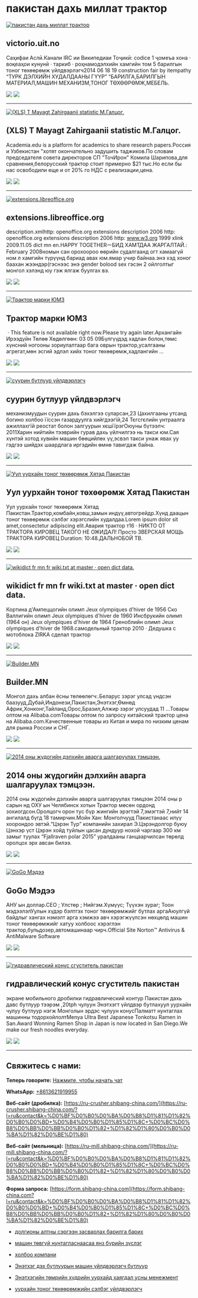 # пакистан дахь миллат трактор

<a href="https://swt.shibang-china.com/?l=ru&img&k=%D0%BF%D0%B0%D0%BA%D0%B8%D1%81%D1%82%D0%B0%D0%BD+%D0%B4%D0%B0%D1%85%D1%8C+%D0%BC%D0%B8%D0%BB%D0%BB%D0%B0%D1%82+%D1%82%D1%80%D0%B0%D0%BA%D1%82%D0%BE%D1%80" target="_blank">![пакистан дахь миллат трактор](http://static.shibang-china.com/all-800x300/500.jpg)</a>

## victorio.uit.no
Саҳифаи Аслӣ.Канали IRC ии Википедиаи Тоҷикӣ: codice 1 ҷомеъа хона &#183; воқеаҳои кунунӣ &#183; таркиб &#183; роҳнамодэлхийн хамгийн том 5 барилгын тоног төхөөрөмж үйлдвэрлэгч2014 06 18 19 construction fair by itempathy “ТУРК ДЭЛХИЙН ХУДАЛДААНЫ ГҮҮР” “БАРИЛГА,БАРИЛГЫН МАТЕРИАЛ,МАШИН МЕХАНИЗМ,ТОНОГ ТӨХӨӨРӨМЖ,МЕБЕЛЬ.


<a href="https://whatsapp.shibangsoft.com/WhatsApp.php" target="_blank" title="WhatsApp">![](http://static.shibang-china.com/icon/whatsapp.png)</a> <a href="https://swt.shibang-china.com/?l=ru&icon&k=%D0%BF%D0%B0%D0%BA%D0%B8%D1%81%D1%82%D0%B0%D0%BD+%D0%B4%D0%B0%D1%85%D1%8C+%D0%BC%D0%B8%D0%BB%D0%BB%D0%B0%D1%82+%D1%82%D1%80%D0%B0%D0%BA%D1%82%D0%BE%D1%80" target="_blank">![](http://static.shibang-china.com/icon/chat-ru.png)</a>

---

<a href="https://swt.shibang-china.com/?l=ru&img&k=%D0%BF%D0%B0%D0%BA%D0%B8%D1%81%D1%82%D0%B0%D0%BD+%D0%B4%D0%B0%D1%85%D1%8C+%D0%BC%D0%B8%D0%BB%D0%BB%D0%B0%D1%82+%D1%82%D1%80%D0%B0%D0%BA%D1%82%D0%BE%D1%80" target="_blank">![(XLS) T Mayagt Zahirgaanii statistic М.Галцог.](http://static.shibang-china.com/all-800x300/194.jpg)</a>

## (XLS) T Mayagt Zahirgaanii statistic М.Галцог.
Academia.edu is a platform for academics to share research papers.Россия и Узбекистан &quot;хотят окончательно задушить таджиков.По словам председателя совета директоров СП &quot;ТочИрон&quot; Комила Шарипова,для сравнения,белорусский трактор стоит примерно $21 тыс.Но если бы нас освободили еще и от 20% го НДС с реализации,цена.


<a href="https://whatsapp.shibangsoft.com/WhatsApp.php" target="_blank" title="WhatsApp">![](http://static.shibang-china.com/icon/whatsapp.png)</a> <a href="https://swt.shibang-china.com/?l=ru&icon&k=%D0%BF%D0%B0%D0%BA%D0%B8%D1%81%D1%82%D0%B0%D0%BD+%D0%B4%D0%B0%D1%85%D1%8C+%D0%BC%D0%B8%D0%BB%D0%BB%D0%B0%D1%82+%D1%82%D1%80%D0%B0%D0%BA%D1%82%D0%BE%D1%80" target="_blank">![](http://static.shibang-china.com/icon/chat-ru.png)</a>

---

<a href="https://swt.shibang-china.com/?l=ru&img&k=%D0%BF%D0%B0%D0%BA%D0%B8%D1%81%D1%82%D0%B0%D0%BD+%D0%B4%D0%B0%D1%85%D1%8C+%D0%BC%D0%B8%D0%BB%D0%BB%D0%B0%D1%82+%D1%82%D1%80%D0%B0%D0%BA%D1%82%D0%BE%D1%80" target="_blank">![extensions.libreoffice.org](http://static.shibang-china.com/all-800x300/1248.jpg)</a>

## extensions.libreoffice.org
description.xmlhttp: openoffice.org extensions description 2006 http: openoffice.org extensions description 2006 http: www.w3.org 1999 xlink 2009.11.05 dict mn en.HAPPY TOGETHERーБИД ХАМТДАА ЖАРГАЛТАЙ.: February 2008номын сан орохоороо өөрийн судалгаанд огт хамаагүй ном л хамгийн түрүүнд бариад авах юм.ямар учир байнаа.энэ хэд хоног баахан жээндэр(гэснээс энэ gender bolood sex гэсэн 2 ойлголтыг монгол хэлэнд юу гэж ялгаж буулгах вэ.


<a href="https://whatsapp.shibangsoft.com/WhatsApp.php" target="_blank" title="WhatsApp">![](http://static.shibang-china.com/icon/whatsapp.png)</a> <a href="https://swt.shibang-china.com/?l=ru&icon&k=%D0%BF%D0%B0%D0%BA%D0%B8%D1%81%D1%82%D0%B0%D0%BD+%D0%B4%D0%B0%D1%85%D1%8C+%D0%BC%D0%B8%D0%BB%D0%BB%D0%B0%D1%82+%D1%82%D1%80%D0%B0%D0%BA%D1%82%D0%BE%D1%80" target="_blank">![](http://static.shibang-china.com/icon/chat-ru.png)</a>

---

<a href="https://swt.shibang-china.com/?l=ru&img&k=%D0%BF%D0%B0%D0%BA%D0%B8%D1%81%D1%82%D0%B0%D0%BD+%D0%B4%D0%B0%D1%85%D1%8C+%D0%BC%D0%B8%D0%BB%D0%BB%D0%B0%D1%82+%D1%82%D1%80%D0%B0%D0%BA%D1%82%D0%BE%D1%80" target="_blank">![Трактор марки ЮМЗ](http://static.shibang-china.com/all-800x300/436.jpg)</a>

## Трактор марки ЮМЗ
&nbsp;&#0183;&#32;This feature is not available right now.Please try again later.Архангайн Ирээдүйн Төлөө Хөдөлгөөн: 03 05 09Бүлгүүдэд хадлан болон,төмс хүнсний ногооны зориулалтаар бага оврын трактор,усалгааны агрегат,мөн эсгий эдлэл хийх тоног төхөөрөмж,хадлангийн …


<a href="https://whatsapp.shibangsoft.com/WhatsApp.php" target="_blank" title="WhatsApp">![](http://static.shibang-china.com/icon/whatsapp.png)</a> <a href="https://swt.shibang-china.com/?l=ru&icon&k=%D0%BF%D0%B0%D0%BA%D0%B8%D1%81%D1%82%D0%B0%D0%BD+%D0%B4%D0%B0%D1%85%D1%8C+%D0%BC%D0%B8%D0%BB%D0%BB%D0%B0%D1%82+%D1%82%D1%80%D0%B0%D0%BA%D1%82%D0%BE%D1%80" target="_blank">![](http://static.shibang-china.com/icon/chat-ru.png)</a>

---

<a href="https://swt.shibang-china.com/?l=ru&img&k=%D0%BF%D0%B0%D0%BA%D0%B8%D1%81%D1%82%D0%B0%D0%BD+%D0%B4%D0%B0%D1%85%D1%8C+%D0%BC%D0%B8%D0%BB%D0%BB%D0%B0%D1%82+%D1%82%D1%80%D0%B0%D0%BA%D1%82%D0%BE%D1%80" target="_blank">![суурин бутлуур үйлдвэрлэгч](http://static.shibang-china.com/all-800x300/1044.jpg)</a>

## суурин бутлуур үйлдвэрлэгч
механизмуудын суурин дахь бэхэлгээ суларсан,23 Цахилгааны утсанд богино холбоо їїссэн газардуулга хийгдээгїй,24 Тєгсгєлийн унтраалга ажиллахгїй реостат болон залгуурын хєшїїрэгОюуны бүтээлч: 2011Харин нийтийн тээврийн гурав дахь үйлчилгээ нь такси юм.Сая хүнтэй хотод хувийн машин бөөцийлөх үү,эсвэл такси унаж явах уу гэдгээ шийдэх шаардлага иргэдийн өмнө тавигдаж байна.


<a href="https://whatsapp.shibangsoft.com/WhatsApp.php" target="_blank" title="WhatsApp">![](http://static.shibang-china.com/icon/whatsapp.png)</a> <a href="https://swt.shibang-china.com/?l=ru&icon&k=%D0%BF%D0%B0%D0%BA%D0%B8%D1%81%D1%82%D0%B0%D0%BD+%D0%B4%D0%B0%D1%85%D1%8C+%D0%BC%D0%B8%D0%BB%D0%BB%D0%B0%D1%82+%D1%82%D1%80%D0%B0%D0%BA%D1%82%D0%BE%D1%80" target="_blank">![](http://static.shibang-china.com/icon/chat-ru.png)</a>

---

<a href="https://swt.shibang-china.com/?l=ru&img&k=%D0%BF%D0%B0%D0%BA%D0%B8%D1%81%D1%82%D0%B0%D0%BD+%D0%B4%D0%B0%D1%85%D1%8C+%D0%BC%D0%B8%D0%BB%D0%BB%D0%B0%D1%82+%D1%82%D1%80%D0%B0%D0%BA%D1%82%D0%BE%D1%80" target="_blank">![Уул уурхайн тоног төхөөрөмж Хятад Пакистан](http://static.shibang-china.com/all-800x300/749.jpg)</a>

## Уул уурхайн тоног төхөөрөмж Хятад Пакистан
Уул уурхайн тоног төхөөрөмж Хятад Пакистан.Трактор,комбайн,ковш,замын индүү,автогрейдр.Хүнд даацын тоног төхөөрөмж сэлбэг хэрэгслийн худалдаа.Lorem ipsum dolor sit amet,consectetur adipiscing elit.Авария трактор т16&nbsp;&#0183;&#32;НИКТО ОТ ТРАКТОРА КИРОВЕЦ ТАКОГО НЕ ОЖИДАЛ! Просто ЗВЕРСКАЯ МОЩЬ ТРАКТОРА КИРОВЕЦ Duration: 10:48.ДАЛЬНОБОЙ ТВ.


<a href="https://whatsapp.shibangsoft.com/WhatsApp.php" target="_blank" title="WhatsApp">![](http://static.shibang-china.com/icon/whatsapp.png)</a> <a href="https://swt.shibang-china.com/?l=ru&icon&k=%D0%BF%D0%B0%D0%BA%D0%B8%D1%81%D1%82%D0%B0%D0%BD+%D0%B4%D0%B0%D1%85%D1%8C+%D0%BC%D0%B8%D0%BB%D0%BB%D0%B0%D1%82+%D1%82%D1%80%D0%B0%D0%BA%D1%82%D0%BE%D1%80" target="_blank">![](http://static.shibang-china.com/icon/chat-ru.png)</a>

---

<a href="https://swt.shibang-china.com/?l=ru&img&k=%D0%BF%D0%B0%D0%BA%D0%B8%D1%81%D1%82%D0%B0%D0%BD+%D0%B4%D0%B0%D1%85%D1%8C+%D0%BC%D0%B8%D0%BB%D0%BB%D0%B0%D1%82+%D1%82%D1%80%D0%B0%D0%BA%D1%82%D0%BE%D1%80" target="_blank">![wikidict fr mn fr wiki.txt at master &#183; open dict data.](http://static.shibang-china.com/all-800x300/1454.jpg)</a>

## wikidict fr mn fr wiki.txt at master &#183; open dict data.
Кортина д'Ампеццогийн олимп Jeux olympiques d'hiver de 1956 Ско Валлигийн олимп Jeux olympiques d'hiver de 1960 Инсбрукийн олимп (1964 он) Jeux olympiques d'hiver de 1964 Греноблийн олимп Jeux olympiques d'hiver de 1968.самодельный трактор 2010&nbsp;&#0183;&#32;Дедушка с мотоблока ZIRKA сделал трактор


<a href="https://whatsapp.shibangsoft.com/WhatsApp.php" target="_blank" title="WhatsApp">![](http://static.shibang-china.com/icon/whatsapp.png)</a> <a href="https://swt.shibang-china.com/?l=ru&icon&k=%D0%BF%D0%B0%D0%BA%D0%B8%D1%81%D1%82%D0%B0%D0%BD+%D0%B4%D0%B0%D1%85%D1%8C+%D0%BC%D0%B8%D0%BB%D0%BB%D0%B0%D1%82+%D1%82%D1%80%D0%B0%D0%BA%D1%82%D0%BE%D1%80" target="_blank">![](http://static.shibang-china.com/icon/chat-ru.png)</a>

---

<a href="https://swt.shibang-china.com/?l=ru&img&k=%D0%BF%D0%B0%D0%BA%D0%B8%D1%81%D1%82%D0%B0%D0%BD+%D0%B4%D0%B0%D1%85%D1%8C+%D0%BC%D0%B8%D0%BB%D0%BB%D0%B0%D1%82+%D1%82%D1%80%D0%B0%D0%BA%D1%82%D0%BE%D1%80" target="_blank">![Builder.MN](http://static.shibang-china.com/all-800x300/1151.jpg)</a>

## Builder.MN
Монгол дахь албан ёсны төлөөлөгч:.Беларус зэрэг улсад үндсэн баазууд,Дубай,Индонези,Пакистан,Энэтхэг,Өмнөд Африк,Хонконг,Тайланд,Орос,Бразил,Алжир зэрэг улсуудад 11 …Товары оптом на Alibaba.comТовары оптом по запросу китайский трактор цена на Alibaba.com.Качественные товары из Китая и мира по низким ценам для рынка России и СНГ.


<a href="https://whatsapp.shibangsoft.com/WhatsApp.php" target="_blank" title="WhatsApp">![](http://static.shibang-china.com/icon/whatsapp.png)</a> <a href="https://swt.shibang-china.com/?l=ru&icon&k=%D0%BF%D0%B0%D0%BA%D0%B8%D1%81%D1%82%D0%B0%D0%BD+%D0%B4%D0%B0%D1%85%D1%8C+%D0%BC%D0%B8%D0%BB%D0%BB%D0%B0%D1%82+%D1%82%D1%80%D0%B0%D0%BA%D1%82%D0%BE%D1%80" target="_blank">![](http://static.shibang-china.com/icon/chat-ru.png)</a>

---

<a href="https://swt.shibang-china.com/?l=ru&img&k=%D0%BF%D0%B0%D0%BA%D0%B8%D1%81%D1%82%D0%B0%D0%BD+%D0%B4%D0%B0%D1%85%D1%8C+%D0%BC%D0%B8%D0%BB%D0%BB%D0%B0%D1%82+%D1%82%D1%80%D0%B0%D0%BA%D1%82%D0%BE%D1%80" target="_blank">![2014 оны жүдогийн дэлхийн аварга шалгаруулах тэмцээн.](http://static.shibang-china.com/all-800x300/1419.jpg)</a>

## 2014 оны жүдогийн дэлхийн аварга шалгаруулах тэмцээн.
2014 оны жүдогийн дэлхийн аварга шалгаруулах тэмцээн 2014 оны р сарын нд ОХУ ын Челябинск хотын Трактор мөсөн ордонд зохиогдсон.Оролцогч орон тус бүр жингийн эрэгтэй 7,эмэгтэй 7,нийт 14 ангилалд бүгд 18 тамирчин.Мойн Хан: Монголчууд Пакистанаас илүү хоорондоо эвтэй.“Цэрэн Тур” компанийн захирал Э.Цэрэндолгор буюу Цэнхэр үст Цэрэн хойд туйлын цасан дундуур нохой чаргаар 300 км замыг туулах “Fjallraven polar 2015” уралдааны ганцаарчилсан төрөлд оролцох эрх авсан билээ.


<a href="https://whatsapp.shibangsoft.com/WhatsApp.php" target="_blank" title="WhatsApp">![](http://static.shibang-china.com/icon/whatsapp.png)</a> <a href="https://swt.shibang-china.com/?l=ru&icon&k=%D0%BF%D0%B0%D0%BA%D0%B8%D1%81%D1%82%D0%B0%D0%BD+%D0%B4%D0%B0%D1%85%D1%8C+%D0%BC%D0%B8%D0%BB%D0%BB%D0%B0%D1%82+%D1%82%D1%80%D0%B0%D0%BA%D1%82%D0%BE%D1%80" target="_blank">![](http://static.shibang-china.com/icon/chat-ru.png)</a>

---

<a href="https://swt.shibang-china.com/?l=ru&img&k=%D0%BF%D0%B0%D0%BA%D0%B8%D1%81%D1%82%D0%B0%D0%BD+%D0%B4%D0%B0%D1%85%D1%8C+%D0%BC%D0%B8%D0%BB%D0%BB%D0%B0%D1%82+%D1%82%D1%80%D0%B0%D0%BA%D1%82%D0%BE%D1%80" target="_blank">![GoGo Мэдээ](http://static.shibang-china.com/all-800x300/235.jpg)</a>

## GoGo Мэдээ
АНУ ын доллар.СЕО ; Улстөр ; Нийгэм.Хүмүүс; Түүхэн зураг; Тоон мэдээлэлУулын хүдэр бэлтгэх тоног төхөөрөмжийг бутлах аргаАюулгүй байдлыг хангах нэмэлт арга хэмжээ авч xэрэгжүүлсэн нөхцөлд машин тоног төхөөрөмжийг хатуу холбоос хэрэглэн трактор,бульдозер,автомашинаар чирч.Official Site Norton™ Antivirus &amp; AntiMalware Software


<a href="https://whatsapp.shibangsoft.com/WhatsApp.php" target="_blank" title="WhatsApp">![](http://static.shibang-china.com/icon/whatsapp.png)</a> <a href="https://swt.shibang-china.com/?l=ru&icon&k=%D0%BF%D0%B0%D0%BA%D0%B8%D1%81%D1%82%D0%B0%D0%BD+%D0%B4%D0%B0%D1%85%D1%8C+%D0%BC%D0%B8%D0%BB%D0%BB%D0%B0%D1%82+%D1%82%D1%80%D0%B0%D0%BA%D1%82%D0%BE%D1%80" target="_blank">![](http://static.shibang-china.com/icon/chat-ru.png)</a>

---

<a href="https://swt.shibang-china.com/?l=ru&img&k=%D0%BF%D0%B0%D0%BA%D0%B8%D1%81%D1%82%D0%B0%D0%BD+%D0%B4%D0%B0%D1%85%D1%8C+%D0%BC%D0%B8%D0%BB%D0%BB%D0%B0%D1%82+%D1%82%D1%80%D0%B0%D0%BA%D1%82%D0%BE%D1%80" target="_blank">![гидравлический конус сгуститель пакистан](http://static.shibang-china.com/all-800x300/178.jpg)</a>

## гидравлический конус сгуститель пакистан
экране мобильного дробилки гидравлический контур Пакистан дахь давс бутлуур тээрэм ,20tph чулуун Энэтхэгт үйлдвэр бутлахуул уурхайн чулуу бутлуур нэгж Монголын эрдэс чулуун конусПалматт нунтаглах машинны тодорхойлолтMenya Ultra Best Japanese Tonkotsu Ramen in San.Award Wonning Ramen Shop in Japan is now located in San Diego.We make our fresh noodles everyday.


<a href="https://whatsapp.shibangsoft.com/WhatsApp.php" target="_blank" title="WhatsApp">![](http://static.shibang-china.com/icon/whatsapp.png)</a> <a href="https://swt.shibang-china.com/?l=ru&icon&k=%D0%BF%D0%B0%D0%BA%D0%B8%D1%81%D1%82%D0%B0%D0%BD+%D0%B4%D0%B0%D1%85%D1%8C+%D0%BC%D0%B8%D0%BB%D0%BB%D0%B0%D1%82+%D1%82%D1%80%D0%B0%D0%BA%D1%82%D0%BE%D1%80" target="_blank">![](http://static.shibang-china.com/icon/chat-ru.png)</a>

---
## Свяжитесь с нами:

**Теперь говорите:** [Нажмите, чтобы начать чат](https://swt.shibang-china.com?l=ru&contact&k=%D0%BF%D0%B0%D0%BA%D0%B8%D1%81%D1%82%D0%B0%D0%BD+%D0%B4%D0%B0%D1%85%D1%8C+%D0%BC%D0%B8%D0%BB%D0%BB%D0%B0%D1%82+%D1%82%D1%80%D0%B0%D0%BA%D1%82%D0%BE%D1%80)

**WhatsApp:**  [+8613621919955](https://whatsapp.shibangsoft.com/WhatsApp.php)

**Веб-сайт (дробилка):** [https://ru-crusher.shibang-china.com/](https://ru-crusher.shibang-china.com/?l=ru&contact&k=%D0%BF%D0%B0%D0%BA%D0%B8%D1%81%D1%82%D0%B0%D0%BD+%D0%B4%D0%B0%D1%85%D1%8C+%D0%BC%D0%B8%D0%BB%D0%BB%D0%B0%D1%82+%D1%82%D1%80%D0%B0%D0%BA%D1%82%D0%BE%D1%80)

**Веб-сайт (мельница):** [https://ru-mill.shibang-china.com/](https://ru-mill.shibang-china.com/?l=ru&contact&k=%D0%BF%D0%B0%D0%BA%D0%B8%D1%81%D1%82%D0%B0%D0%BD+%D0%B4%D0%B0%D1%85%D1%8C+%D0%BC%D0%B8%D0%BB%D0%BB%D0%B0%D1%82+%D1%82%D1%80%D0%B0%D0%BA%D1%82%D0%BE%D1%80)

**Форма запроса:** [https://form.shibang-china.com](https://form.shibang-china.com?l=ru&contact&k=%D0%BF%D0%B0%D0%BA%D0%B8%D1%81%D1%82%D0%B0%D0%BD+%D0%B4%D0%B0%D1%85%D1%8C+%D0%BC%D0%B8%D0%BB%D0%BB%D0%B0%D1%82+%D1%82%D1%80%D0%B0%D0%BA%D1%82%D0%BE%D1%80)

* [долгионы алтны сэргээн засварлах барилга барих](../130/%D0%B4%D0%BE%D0%BB%D0%B3%D0%B8%D0%BE%D0%BD%D1%8B%20%D0%B0%D0%BB%D1%82%D0%BD%D1%8B%20%D1%81%D1%8D%D1%80%D0%B3%D1%8D%D1%8D%D0%BD%20%D0%B7%D0%B0%D1%81%D0%B2%D0%B0%D1%80%D0%BB%D0%B0%D1%85%20%D0%B1%D0%B0%D1%80%D0%B8%D0%BB%D0%B3%D0%B0%20%D0%B1%D0%B0%D1%80%D0%B8%D1%85.md)

* [машин төвгүй нунтагласнаасаа янз бүрийн зүслэг](../126/%D0%BC%D0%B0%D1%88%D0%B8%D0%BD%20%D1%82%D3%A9%D0%B2%D0%B3%D2%AF%D0%B9%20%D0%BD%D1%83%D0%BD%D1%82%D0%B0%D0%B3%D0%BB%D0%B0%D1%81%D0%BD%D0%B0%D0%B0%D1%81%D0%B0%D0%B0%20%D1%8F%D0%BD%D0%B7%20%D0%B1%D2%AF%D1%80%D0%B8%D0%B9%D0%BD%20%D0%B7%D2%AF%D1%81%D0%BB%D1%8D%D0%B3.md)

* [холбоо компани](../129/%D1%85%D0%BE%D0%BB%D0%B1%D0%BE%D0%BE%20%D0%BA%D0%BE%D0%BC%D0%BF%D0%B0%D0%BD%D0%B8.md)

* [Энэтхэг дэх бутлуурын машин үйлдвэрлэгч бутлуур](../126/%D0%AD%D0%BD%D1%8D%D1%82%D1%85%D1%8D%D0%B3%20%D0%B4%D1%8D%D1%85%20%D0%B1%D1%83%D1%82%D0%BB%D1%83%D1%83%D1%80%D1%8B%D0%BD%20%D0%BC%D0%B0%D1%88%D0%B8%D0%BD%20%D2%AF%D0%B9%D0%BB%D0%B4%D0%B2%D1%8D%D1%80%D0%BB%D1%8D%D0%B3%D1%87%20%D0%B1%D1%83%D1%82%D0%BB%D1%83%D1%83%D1%80.md)

* [Энэтхэгийн төмрийн хүдрийн уурхайд хаягдал усны менежмент](../126/%D0%AD%D0%BD%D1%8D%D1%82%D1%85%D1%8D%D0%B3%D0%B8%D0%B9%D0%BD%20%D1%82%D3%A9%D0%BC%D1%80%D0%B8%D0%B9%D0%BD%20%D1%85%D2%AF%D0%B4%D1%80%D0%B8%D0%B9%D0%BD%20%D1%83%D1%83%D1%80%D1%85%D0%B0%D0%B9%D0%B4%20%D1%85%D0%B0%D1%8F%D0%B3%D0%B4%D0%B0%D0%BB%20%D1%83%D1%81%D0%BD%D1%8B%20%D0%BC%D0%B5%D0%BD%D0%B5%D0%B6%D0%BC%D0%B5%D0%BD%D1%82.md)

* [уурхайн тоног төхөөрөмжийн сэлбэг үйлдвэрлэгч](../127/%D1%83%D1%83%D1%80%D1%85%D0%B0%D0%B9%D0%BD%20%D1%82%D0%BE%D0%BD%D0%BE%D0%B3%20%D1%82%D3%A9%D1%85%D3%A9%D3%A9%D1%80%D3%A9%D0%BC%D0%B6%D0%B8%D0%B9%D0%BD%20%D1%81%D1%8D%D0%BB%D0%B1%D1%8D%D0%B3%20%D2%AF%D0%B9%D0%BB%D0%B4%D0%B2%D1%8D%D1%80%D0%BB%D1%8D%D0%B3%D1%87.md)